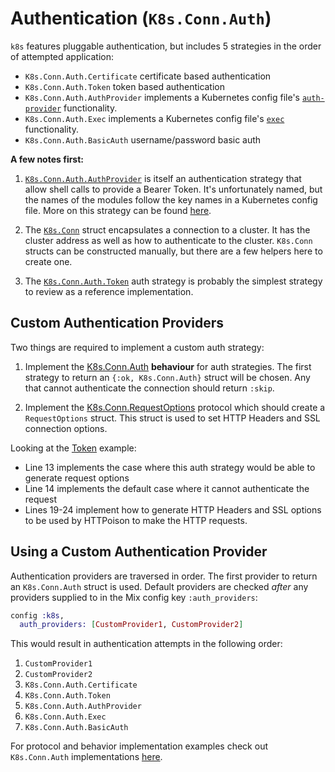 # Authentication (`K8s.Conn.Auth`)

`k8s` features pluggable authentication, but includes 5 strategies in the order of attempted application:

* `K8s.Conn.Auth.Certificate` certificate based authentication
* `K8s.Conn.Auth.Token` token based authentication
* `K8s.Conn.Auth.AuthProvider` implements a Kubernetes config file's [`auth-provider`](https://banzaicloud.com/blog/kubeconfig-security/) functionality.
* `K8s.Conn.Auth.Exec` implements a Kubernetes config file's [`exec`](https://banzaicloud.com/blog/kubeconfig-security/)
 functionality.
* `K8s.Conn.Auth.BasicAuth` username/password basic auth

**A few notes first:**

1. [`K8s.Conn.Auth.AuthProvider`](https://github.com/coryodaniel/k8s/blob/develop/lib/k8s/conn/auth/auth_provider.ex) is itself an authentication strategy that allow shell calls to provide a Bearer Token. It's unfortunately named, but the names of the modules follow the key names in a Kubernetes config file. More on this strategy can be found [here](https://banzaicloud.com/blog/kubeconfig-security/).
   
2. The [`K8s.Conn`](https://github.com/coryodaniel/k8s/blob/develop/lib/k8s/conn.ex#L58) struct encapsulates a connection to a cluster. It has the cluster address as well as how to authenticate to the cluster. `K8s.Conn` structs can be constructed manually, but there are a few helpers here to create one.
   
3. The [`K8s.Conn.Auth.Token`](https://github.com/coryodaniel/k8s/blob/develop/lib/k8s/conn/auth/token.ex#L13-L14) auth strategy is probably the simplest strategy to review as a reference implementation.

## Custom Authentication Providers

Two things are required to implement a custom auth strategy:

1. Implement the [K8s.Conn.Auth](https://github.com/coryodaniel/k8s/blob/develop/lib/k8s/conn/auth.ex) **behaviour** for auth strategies. The first strategy to return an `{:ok, K8s.Conn.Auth}` struct will be chosen. Any that cannot authenticate the connection should return `:skip`.
   
2. Implement the [K8s.Conn.RequestOptions](https://github.com/coryodaniel/k8s/blob/develop/lib/k8s/conn/request_options.ex#L19) protocol which should create a `RequestOptions` struct. This struct is used to set HTTP Headers and SSL connection options.

Looking at the [Token](https://github.com/coryodaniel/k8s/blob/develop/lib/k8s/conn/auth/token.ex#L13-L14) example:

* Line 13 implements the case where this auth strategy would be able to generate request options
* Line 14 implements the default case where it cannot authenticate the request
* Lines 19-24 implement how to generate HTTP Headers and SSL options to be used by HTTPoison to make the HTTP requests.

## Using a Custom Authentication Provider

Authentication providers are traversed in order. The first provider to return an `K8s.Conn.Auth` struct is used. Default providers are checked _after_ any providers supplied to in the Mix config key `:auth_providers`:

```elixir
config :k8s, 
  auth_providers: [CustomProvider1, CustomProvider2]
```

This would result in authentication attempts in the following order:

1. `CustomProvider1`
2. `CustomProvider2`
3. `K8s.Conn.Auth.Certificate`
4. `K8s.Conn.Auth.Token`
5. `K8s.Conn.Auth.AuthProvider`
6. `K8s.Conn.Auth.Exec`
7. `K8s.Conn.Auth.BasicAuth`

For protocol and behavior implementation examples check out `K8s.Conn.Auth` implementations [here](https://github.com/coryodaniel/k8s/blob/develop/lib/k8s/conn/auth/).
